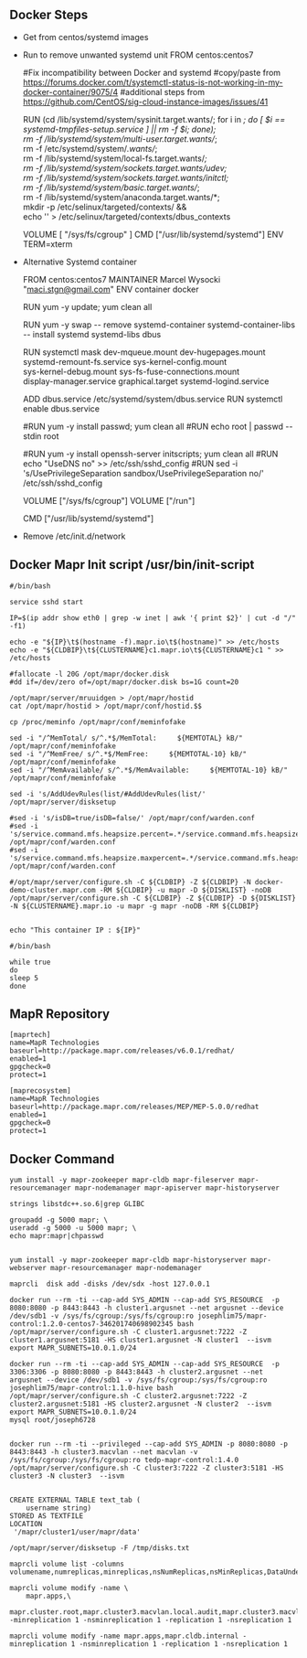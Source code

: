 ## Docker Steps

- Get from centos/systemd images
- Run to remove unwanted systemd unit
  	FROM centos:centos7

  	#Fix incompatibility between Docker and systemd
	#copy/paste from https://forums.docker.com/t/systemctl-status-is-not-working-in-my-docker-container/9075/4
	#additional steps from https://github.com/CentOS/sig-cloud-instance-images/issues/41
  
  	RUN (cd /lib/systemd/system/sysinit.target.wants/; for i in *; do [ $i == systemd-tmpfiles-setup.service ] || rm -f $i; done); \
	     rm -f /lib/systemd/system/multi-user.target.wants/*; \
	     rm -f /etc/systemd/system/*.wants/*; \
	     rm -f /lib/systemd/system/local-fs.target.wants/*; \
	     rm -f /lib/systemd/system/sockets.target.wants/*udev*; \
	     rm -f /lib/systemd/system/sockets.target.wants/*initctl*; \
	     rm -f /lib/systemd/system/basic.target.wants/*; \
	     rm -f /lib/systemd/system/anaconda.target.wants/*; \
	     mkdir -p /etc/selinux/targeted/contexts/ &&\
	     echo '<busconfig><selinux></selinux></busconfig>' > /etc/selinux/targeted/contexts/dbus_contexts

	VOLUME [ "/sys/fs/cgroup" ]
	CMD ["/usr/lib/systemd/systemd"]
	ENV TERM=xterm

- Alternative Systemd container

	FROM centos:centos7
	MAINTAINER Marcel Wysocki "maci.stgn@gmail.com"
	ENV container docker

	RUN yum -y update; yum clean all

	RUN yum -y swap -- remove systemd-container systemd-container-libs -- install systemd systemd-libs dbus

	RUN systemctl mask dev-mqueue.mount dev-hugepages.mount \
		systemd-remount-fs.service sys-kernel-config.mount \
		sys-kernel-debug.mount sys-fs-fuse-connections.mount \
		display-manager.service graphical.target systemd-logind.service

	ADD dbus.service /etc/systemd/system/dbus.service
	RUN systemctl enable dbus.service

	#RUN yum -y install passwd; yum clean all
	#RUN echo root | passwd --stdin root

	#RUN yum -y install openssh-server initscripts; yum clean all
	#RUN echo "UseDNS no" >> /etc/ssh/sshd_config
	#RUN sed -i 's/UsePrivilegeSeparation sandbox/UsePrivilegeSeparation no/' /etc/ssh/sshd_config

	VOLUME ["/sys/fs/cgroup"]
	VOLUME ["/run"]

	CMD  ["/usr/lib/systemd/systemd"]


- Remove /etc/init.d/network

## Docker Mapr Init script /usr/bin/init-script

	#/bin/bash

	service sshd start

	IP=$(ip addr show eth0 | grep -w inet | awk '{ print $2}' | cut -d "/" -f1)

	echo -e "${IP}\t$(hostname -f).mapr.io\t$(hostname)" >> /etc/hosts
	echo -e "${CLDBIP}\t${CLUSTERNAME}c1.mapr.io\t${CLUSTERNAME}c1 " >> /etc/hosts

	#fallocate -l 20G /opt/mapr/docker.disk
	#dd if=/dev/zero of=/opt/mapr/docker.disk bs=1G count=20

	/opt/mapr/server/mruuidgen > /opt/mapr/hostid
	cat /opt/mapr/hostid > /opt/mapr/conf/hostid.$$

	cp /proc/meminfo /opt/mapr/conf/meminfofake

	sed -i "/^MemTotal/ s/^.*$/MemTotal:     ${MEMTOTAL} kB/" /opt/mapr/conf/meminfofake
	sed -i "/^MemFree/ s/^.*$/MemFree:     ${MEMTOTAL-10} kB/" /opt/mapr/conf/meminfofake
	sed -i "/^MemAvailable/ s/^.*$/MemAvailable:     ${MEMTOTAL-10} kB/" /opt/mapr/conf/meminfofake

	sed -i 's/AddUdevRules(list/#AddUdevRules(list/' /opt/mapr/server/disksetup

	#sed -i 's/isDB=true/isDB=false/' /opt/mapr/conf/warden.conf
	#sed -i 's/service.command.mfs.heapsize.percent=.*/service.command.mfs.heapsize.percent=8/' /opt/mapr/conf/warden.conf
	#sed -i 's/service.command.mfs.heapsize.maxpercent=.*/service.command.mfs.heapsize.maxpercent=8/' /opt/mapr/conf/warden.conf

	#/opt/mapr/server/configure.sh -C ${CLDBIP} -Z ${CLDBIP} -N docker-demo-cluster.mapr.com -RM ${CLDBIP} -u mapr -D ${DISKLIST} -noDB
	/opt/mapr/server/configure.sh -C ${CLDBIP} -Z ${CLDBIP} -D ${DISKLIST} -N ${CLUSTERNAME}.mapr.io -u mapr -g mapr -noDB -RM ${CLDBIP}


	echo "This container IP : ${IP}"

	#/bin/bash

	while true
	do
	sleep 5
	done



## MapR Repository

	[maprtech]
	name=MapR Technologies
	baseurl=http://package.mapr.com/releases/v6.0.1/redhat/
	enabled=1
	gpgcheck=0
	protect=1

	[maprecosystem]
	name=MapR Technologies
	baseurl=http://package.mapr.com/releases/MEP/MEP-5.0.0/redhat
	enabled=1
	gpgcheck=0
	protect=1

## Docker Command

	yum install -y mapr-zookeeper mapr-cldb mapr-fileserver mapr-resourcemanager mapr-nodemanager mapr-apiserver mapr-historyserver

	strings libstdc++.so.6|grep GLIBC	
		
	groupadd -g 5000 mapr; \
	useradd -g 5000 -u 5000 mapr; \
	echo mapr:mapr|chpasswd


	yum install -y mapr-zookeeper mapr-cldb mapr-historyserver mapr-webserver mapr-resourcemanager mapr-nodemanager

	maprcli  disk add -disks /dev/sdx -host 127.0.0.1
		
	docker run --rm -ti --cap-add SYS_ADMIN --cap-add SYS_RESOURCE  -p 8080:8080 -p 8443:8443 -h cluster1.argusnet --net argusnet --device /dev/sdb1 -v /sys/fs/cgroup:/sys/fs/cgroup:ro josephlim75/mapr-control:1.2.0-centos7-346201740698902345 bash
	/opt/mapr/server/configure.sh -C cluster1.argusnet:7222 -Z cluster1.argusnet:5181 -HS cluster1.argusnet -N cluster1  --isvm
	export MAPR_SUBNETS=10.0.1.0/24

	docker run --rm -ti --cap-add SYS_ADMIN --cap-add SYS_RESOURCE  -p 3306:3306 -p 8080:8080 -p 8443:8443 -h cluster2.argusnet --net argusnet --device /dev/sdb1 -v /sys/fs/cgroup:/sys/fs/cgroup:ro josephlim75/mapr-control:1.1.0-hive bash
	/opt/mapr/server/configure.sh -C cluster2.argusnet:7222 -Z cluster2.argusnet:5181 -HS cluster2.argusnet -N cluster2  --isvm
	export MAPR_SUBNETS=10.0.1.0/24
	mysql root/joseph6728


	docker run --rm -ti --privileged --cap-add SYS_ADMIN -p 8080:8080 -p 8443:8443 -h cluster3.macvlan --net macvlan -v /sys/fs/cgroup:/sys/fs/cgroup:ro tedp-mapr-control:1.4.0
	/opt/mapr/server/configure.sh -C cluster3:7222 -Z cluster3:5181 -HS cluster3 -N cluster3  --isvm


	CREATE EXTERNAL TABLE text_tab (
		username string)
	STORED AS TEXTFILE
	LOCATION
	 '/mapr/cluster1/user/mapr/data'

	/opt/mapr/server/disksetup -F /tmp/disks.txt

	maprcli volume list -columns volumename,numreplicas,minreplicas,nsNumReplicas,nsMinReplicas,DataUnderReplicatedAlarm

	maprcli volume modify -name \
		mapr.apps,\
		mapr.cluster.root,mapr.cluster3.macvlan.local.audit,mapr.cluster3.macvlan.local.logs,mapr.cluster3.macvlan.local.mapred,mapr.cluster3.macvlan.local.metrics,mapr.configuration,mapr.metrics,mapr.monitoring,mapr.monitoring.streams,mapr.opt,mapr.resourcemanager.volume,mapr.tmp,mapr.var,users -minreplication 1 -nsminreplication 1 -replication 1 -nsreplication 1

	maprcli volume modify -name mapr.apps,mapr.cldb.internal -minreplication 1 -nsminreplication 1 -replication 1 -nsreplication 1
